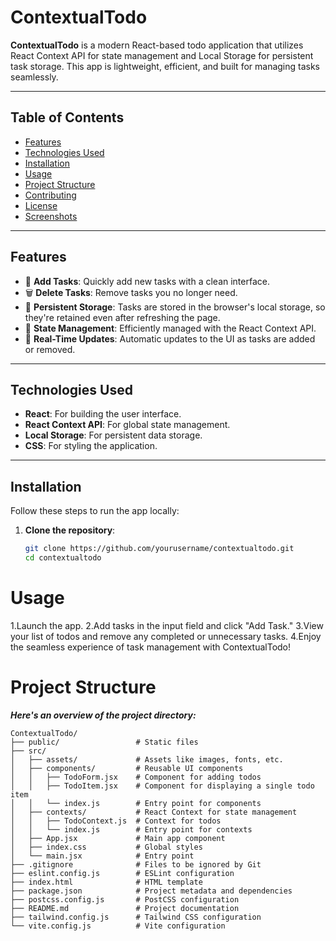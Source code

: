 # ContextualTodo

**ContextualTodo** is a modern React-based todo application that utilizes React Context API for state management and Local Storage for persistent task storage. This app is lightweight, efficient, and built for managing tasks seamlessly.

---

## Table of Contents
- [Features](#features)
- [Technologies Used](#technologies-used)
- [Installation](#installation)
- [Usage](#usage)
- [Project Structure](#project-structure)
- [Contributing](#contributing)
- [License](#license)
- [Screenshots](#screenshots)

---

## Features
- 📝 **Add Tasks**: Quickly add new tasks with a clean interface.
- 🗑️ **Delete Tasks**: Remove tasks you no longer need.
- 📂 **Persistent Storage**: Tasks are stored in the browser's local storage, so they're retained even after refreshing the page.
- 🌟 **State Management**: Efficiently managed with the React Context API.
- 🔄 **Real-Time Updates**: Automatic updates to the UI as tasks are added or removed.

---

## Technologies Used
- **React**: For building the user interface.
- **React Context API**: For global state management.
- **Local Storage**: For persistent data storage.
- **CSS**: For styling the application.

---

## Installation

Follow these steps to run the app locally:

1. **Clone the repository**:
   ```bash
   git clone https://github.com/yourusername/contextualtodo.git
   cd contextualtodo


# Usage
1.Launch the app.
2.Add tasks in the input field and click "Add Task."
3.View your list of todos and remove any completed or unnecessary tasks.
4.Enjoy the seamless experience of task management with ContextualTodo!

# Project Structure
***Here's an overview of the project directory:***

```plaintext
ContextualTodo/
├── public/                 # Static files
├── src/                    
│   ├── assets/             # Assets like images, fonts, etc.
│   ├── components/         # Reusable UI components
│   │   ├── TodoForm.jsx    # Component for adding todos
│   │   ├── TodoItem.jsx    # Component for displaying a single todo item
│   │   └── index.js        # Entry point for components
│   ├── contexts/           # React Context for state management
│   │   ├── TodoContext.js  # Context for todos
│   │   └── index.js        # Entry point for contexts
│   ├── App.jsx             # Main app component
│   ├── index.css           # Global styles
│   └── main.jsx            # Entry point
├── .gitignore              # Files to be ignored by Git
├── eslint.config.js        # ESLint configuration
├── index.html              # HTML template
├── package.json            # Project metadata and dependencies
├── postcss.config.js       # PostCSS configuration
├── README.md               # Project documentation
├── tailwind.config.js      # Tailwind CSS configuration
└── vite.config.js          # Vite configuration


